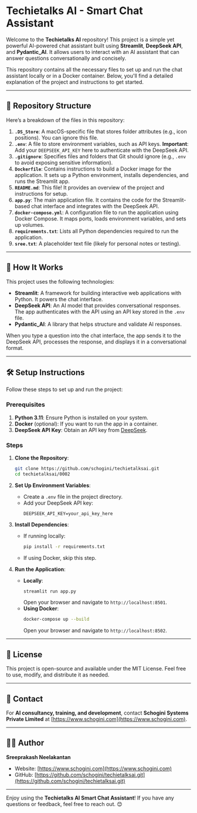# Techietalks AI - Smart Chat Assistant

Welcome to the **Techietalks AI** repository! This project is a simple yet powerful AI-powered chat assistant built using **Streamlit**, **DeepSeek API**, and **Pydantic_AI**. It allows users to interact with an AI assistant that can answer questions conversationally and concisely.

This repository contains all the necessary files to set up and run the chat assistant locally or in a Docker container. Below, you'll find a detailed explanation of the project and instructions to get started.

---

## 📁 Repository Structure

Here’s a breakdown of the files in this repository:

1. **`.DS_Store`**: A macOS-specific file that stores folder attributes (e.g., icon positions). You can ignore this file.
2. **`.env`**: A file to store environment variables, such as API keys. **Important**: Add your `DEEPSEEK_API_KEY` here to authenticate with the DeepSeek API.
3. **`.gitignore`**: Specifies files and folders that Git should ignore (e.g., `.env` to avoid exposing sensitive information).
4. **`Dockerfile`**: Contains instructions to build a Docker image for the application. It sets up a Python environment, installs dependencies, and runs the Streamlit app.
5. **`README.md`**: This file! It provides an overview of the project and instructions for setup.
6. **`app.py`**: The main application file. It contains the code for the Streamlit-based chat interface and integrates with the DeepSeek API.
7. **`docker-compose.yml`**: A configuration file to run the application using Docker Compose. It maps ports, loads environment variables, and sets up volumes.
8. **`requirements.txt`**: Lists all Python dependencies required to run the application.
9. **`sree.txt`**: A placeholder text file (likely for personal notes or testing).

---

## 🚀 How It Works

This project uses the following technologies:

- **Streamlit**: A framework for building interactive web applications with Python. It powers the chat interface.
- **DeepSeek API**: An AI model that provides conversational responses. The app authenticates with the API using an API key stored in the `.env` file.
- **Pydantic_AI**: A library that helps structure and validate AI responses.

When you type a question into the chat interface, the app sends it to the DeepSeek API, processes the response, and displays it in a conversational format.

---

## 🛠️ Setup Instructions

Follow these steps to set up and run the project:

### Prerequisites
1. **Python 3.11**: Ensure Python is installed on your system.
2. **Docker** (optional): If you want to run the app in a container.
3. **DeepSeek API Key**: Obtain an API key from [DeepSeek](https://www.deepseek.com/).

### Steps
1. **Clone the Repository**:
   ```bash
   git clone https://github.com/schogini/techietalksai.git
   cd techietalksai/0002
   ```

2. **Set Up Environment Variables**:
   - Create a `.env` file in the project directory.
   - Add your DeepSeek API key:
     ```plaintext
     DEEPSEEK_API_KEY=your_api_key_here
     ```

3. **Install Dependencies**:
   - If running locally:
     ```bash
     pip install -r requirements.txt
     ```
   - If using Docker, skip this step.

4. **Run the Application**:
   - **Locally**:
     ```bash
     streamlit run app.py
     ```
     Open your browser and navigate to `http://localhost:8501`.
   - **Using Docker**:
     ```bash
     docker-compose up --build
     ```
     Open your browser and navigate to `http://localhost:8502`.

---

## 📄 License

This project is open-source and available under the MIT License. Feel free to use, modify, and distribute it as needed.

---

## 📧 Contact

For **AI consultancy, training, and development**, contact **Schogini Systems Private Limited** at [https://www.schogini.com](https://www.schogini.com).

---

## 👨‍💻 Author

**Sreeprakash Neelakantan**  
- Website: [https://www.schogini.com](https://www.schogini.com)  
- GitHub: [https://github.com/schogini/techietalksai.git](https://github.com/schogini/techietalksai.git)

---

Enjoy using the **Techietalks AI Smart Chat Assistant**! If you have any questions or feedback, feel free to reach out. 😊